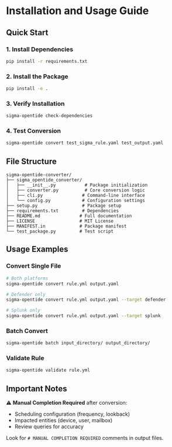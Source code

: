 # Installation and Usage Guide

## Quick Start

### 1. Install Dependencies
```bash
pip install -r requirements.txt
```

### 2. Install the Package
```bash
pip install -e .
```

### 3. Verify Installation
```bash
sigma-opentide check-dependencies
```

### 4. Test Conversion
```bash
sigma-opentide convert test_sigma_rule.yaml test_output.yaml
```

## File Structure

```
sigma-opentide-converter/
├── sigma_opentide_converter/
│   ├── __init__.py           # Package initialization
│   ├── converter.py          # Core conversion logic
│   ├── cli.py               # Command-line interface
│   └── config.py            # Configuration settings
├── setup.py                 # Package setup
├── requirements.txt         # Dependencies
├── README.md               # Full documentation
├── LICENSE                 # MIT License
├── MANIFEST.in             # Package manifest
└── test_package.py         # Test script
```

## Usage Examples

### Convert Single File
```bash
# Both platforms
sigma-opentide convert rule.yml output.yaml

# Defender only  
sigma-opentide convert rule.yml output.yaml --target defender

# Splunk only
sigma-opentide convert rule.yml output.yaml --target splunk
```

### Batch Convert
```bash
sigma-opentide batch input_directory/ output_directory/
```

### Validate Rule
```bash
sigma-opentide validate rule.yml
```

## Important Notes

⚠️ **Manual Completion Required** after conversion:
- Scheduling configuration (frequency, lookback)
- Impacted entities (device, user, mailbox) 
- Review queries for accuracy

Look for `# MANUAL COMPLETION REQUIRED` comments in output files.